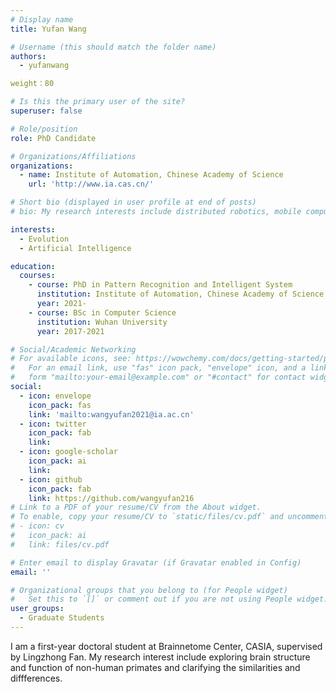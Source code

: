 ```yaml
---
# Display name
title: Yufan Wang

# Username (this should match the folder name)
authors:
  - yufanwang

weight：80

# Is this the primary user of the site?
superuser: false

# Role/position
role: PhD Candidate

# Organizations/Affiliations
organizations:
  - name: Institute of Automation, Chinese Academy of Science
    url: 'http://www.ia.cas.cn/'

# Short bio (displayed in user profile at end of posts)
# bio: My research interests include distributed robotics, mobile computing and programmable matter.

interests:
  - Evolution
  - Artificial Intelligence

education:
  courses:
    - course: PhD in Pattern Recognition and Intelligent System
      institution: Institute of Automation, Chinese Academy of Science
      year: 2021-
    - course: BSc in Computer Science
      institution: Wuhan University
      year: 2017-2021

# Social/Academic Networking
# For available icons, see: https://wowchemy.com/docs/getting-started/page-builder/#icons
#   For an email link, use "fas" icon pack, "envelope" icon, and a link in the
#   form "mailto:your-email@example.com" or "#contact" for contact widget.
social:
  - icon: envelope
    icon_pack: fas
    link: 'mailto:wangyufan2021@ia.ac.cn'
  - icon: twitter
    icon_pack: fab
    link: 
  - icon: google-scholar
    icon_pack: ai
    link:
  - icon: github
    icon_pack: fab
    link: https://github.com/wangyufan216
# Link to a PDF of your resume/CV from the About widget.
# To enable, copy your resume/CV to `static/files/cv.pdf` and uncomment the lines below.
# - icon: cv
#   icon_pack: ai
#   link: files/cv.pdf

# Enter email to display Gravatar (if Gravatar enabled in Config)
email: ''

# Organizational groups that you belong to (for People widget)
#   Set this to `[]` or comment out if you are not using People widget.
user_groups:
  - Graduate Students
---
```


I am  a first-year doctoral student at Brainnetome Center, CASIA, supervised by Lingzhong Fan. My research interest include exploring brain structure and function of non-human primates and clarifying the similarities and diffferences.
